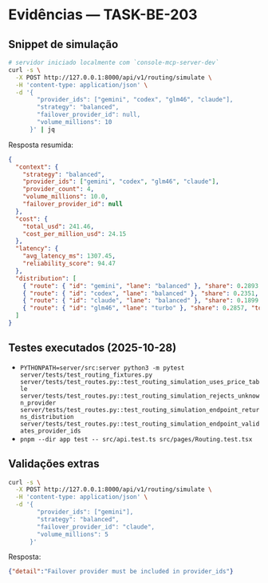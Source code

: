 # Evidências — TASK-BE-203

## Snippet de simulação

```bash
# servidor iniciado localmente com `console-mcp-server-dev`
curl -s \
  -X POST http://127.0.0.1:8000/api/v1/routing/simulate \
  -H 'content-type: application/json' \
  -d '{
        "provider_ids": ["gemini", "codex", "glm46", "claude"],
        "strategy": "balanced",
        "failover_provider_id": null,
        "volume_millions": 10
      }' | jq
```

Resposta resumida:

```json
{
  "context": {
    "strategy": "balanced",
    "provider_ids": ["gemini", "codex", "glm46", "claude"],
    "provider_count": 4,
    "volume_millions": 10.0,
    "failover_provider_id": null
  },
  "cost": {
    "total_usd": 241.46,
    "cost_per_million_usd": 24.15
  },
  "latency": {
    "avg_latency_ms": 1307.45,
    "reliability_score": 94.47
  },
  "distribution": [
    { "route": { "id": "gemini", "lane": "balanced" }, "share": 0.2893, "tokens_millions": 2.8933, "cost": 58.82 },
    { "route": { "id": "codex", "lane": "balanced" }, "share": 0.2351, "tokens_millions": 2.3508, "cost": 44.67 },
    { "route": { "id": "claude", "lane": "balanced" }, "share": 0.1899, "tokens_millions": 1.8987, "cost": 32.83 },
    { "route": { "id": "glm46", "lane": "turbo" }, "share": 0.2857, "tokens_millions": 2.8571, "cost": 105.14 }
  ]
}
```

## Testes executados (2025-10-28)

- `PYTHONPATH=server/src:server python3 -m pytest server/tests/test_routing_fixtures.py server/tests/test_routes.py::test_routing_simulation_uses_price_table server/tests/test_routes.py::test_routing_simulation_rejects_unknown_provider server/tests/test_routes.py::test_routing_simulation_endpoint_returns_distribution server/tests/test_routes.py::test_routing_simulation_endpoint_validates_provider_ids`
- `pnpm --dir app test -- src/api.test.ts src/pages/Routing.test.tsx`

## Validações extras

```bash
curl -s \
  -X POST http://127.0.0.1:8000/api/v1/routing/simulate \
  -H 'content-type: application/json' \
  -d '{
        "provider_ids": ["gemini"],
        "strategy": "balanced",
        "failover_provider_id": "claude",
        "volume_millions": 5
      }'
```

Resposta:

```json
{"detail":"Failover provider must be included in provider_ids"}
```
